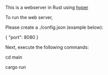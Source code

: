 This is a webserver in Rust using [hyper](https://crates.io/crates/hyper)

To run the web server,

Please create a ./config.json (example below):

{
    "port": 8080
}



Next, execute the following commands:

cd main

cargo run